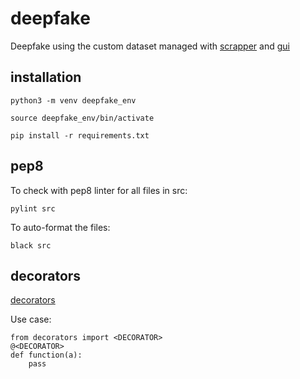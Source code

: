 # deepfake

Deepfake using the custom dataset managed with [scrapper](https://github.com/KookaS/scrapper) and [gui](https://github.com/KookaS/dataset-gui)

## installation

    python3 -m venv deepfake_env
    
    source deepfake_env/bin/activate

    pip install -r requirements.txt

## pep8

To check with pep8 linter for all files in src:

    pylint src

To auto-format the files:

    black src

## decorators

[decorators](src/decorators/README.md)

Use case:

    from decorators import <DECORATOR>
    @<DECORATOR>
    def function(a):
        pass